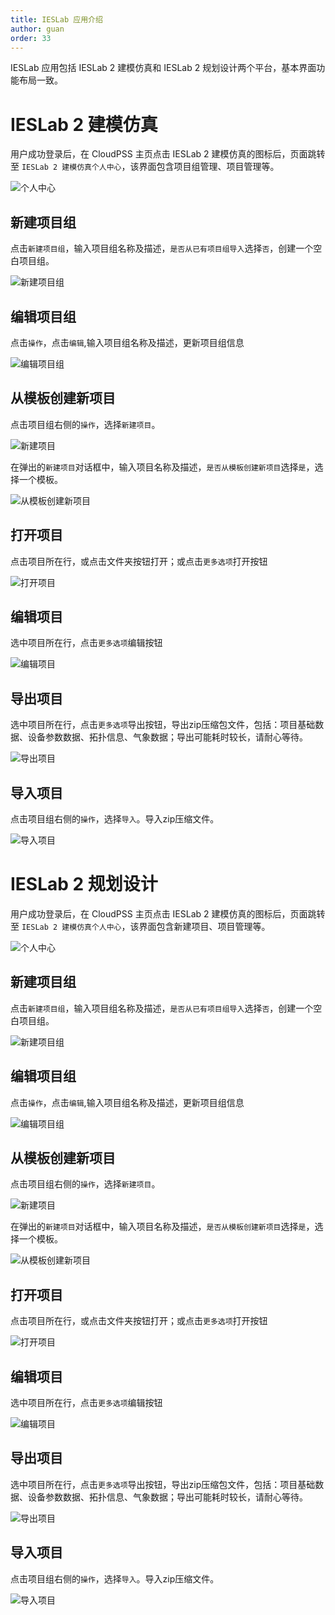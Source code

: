 ```yaml
---
title: IESLab 应用介绍
author: guan
order: 33
---
```


IESLab 应用包括 IESLab 2 建模仿真和 IESLab 2 规划设计两个平台，基本界面功能布局一致。

# IESLab 2 建模仿真

用户成功登录后，在 CloudPSS 主页点击 IESLab 2 建模仿真的图标后，页面跳转至 `IESLab 2 建模仿真个人中心`，该界面包含项目组管理、项目管理等。

![个人中心](./建模仿真-个人中心.png "个人中心")

## 新建项目组

点击`新建项目组`，输入项目组名称及描述，`是否从已有项目组导入`选择`否`，创建一个空白项目组。

![新建项目组](./建模仿真-新建项目组.png "新建项目组")

## 编辑项目组

点击`操作`，点击`编辑`,输入项目组名称及描述，更新项目组信息

![编辑项目组](./建模仿真-编辑项目组.png "编辑项目组")

## 从模板创建新项目

点击项目组右侧的`操作`，选择`新建项目`。

![新建项目](./建模仿真-新建项目.png "新建项目")

在弹出的`新建项目`对话框中，输入项目名称及描述，`是否从模板创建新项目`选择`是`，选择一个模板。

![从模板创建新项目](./建模仿真-新建项目内容.png "从模板创建新项目")

## 打开项目

点击项目所在行，或点击文件夹按钮打开；或点击`更多选项`打开按钮

![打开项目](./建模仿真-打开项目.png "打开项目")

## 编辑项目
选中项目所在行，点击`更多选项`编辑按钮

![编辑项目](./建模仿真-编辑项目.png "编辑项目")

## 导出项目
选中项目所在行，点击`更多选项`导出按钮，导出zip压缩包文件，包括：项目基础数据、设备参数数据、拓扑信息、气象数据；导出可能耗时较长，请耐心等待。

![导出项目](./建模仿真-导出项目.png "导出项目")

## 导入项目
点击项目组右侧的`操作`，选择`导入`。导入zip压缩文件。

![导入项目](./建模仿真-导入项目.png "导入项目")

# IESLab 2 规划设计

用户成功登录后，在 CloudPSS 主页点击 IESLab 2 建模仿真的图标后，页面跳转至 `IESLab 2 建模仿真个人中心`，该界面包含新建项目、项目管理等。

![个人中心](./规划设计-个人中心.png "个人中心")

## 新建项目组

点击`新建项目组`，输入项目组名称及描述，`是否从已有项目组导入`选择`否`，创建一个空白项目组。

![新建项目组](./规划设计-新建项目组.png "新建项目组")

## 编辑项目组

点击`操作`，点击`编辑`,输入项目组名称及描述，更新项目组信息

![编辑项目组](./规划设计-编辑项目组.png "编辑项目组")

## 从模板创建新项目

点击项目组右侧的`操作`，选择`新建项目`。

![新建项目](./规划设计-新建项目.png "新建项目")

在弹出的`新建项目`对话框中，输入项目名称及描述，`是否从模板创建新项目`选择`是`，选择一个模板。

![从模板创建新项目](./规划设计-新建项目内容.png "从模板创建新项目")

## 打开项目

点击项目所在行，或点击文件夹按钮打开；或点击`更多选项`打开按钮

![打开项目](./规划设计-打开项目.png "打开项目")

## 编辑项目
选中项目所在行，点击`更多选项`编辑按钮

![编辑项目](./规划设计-编辑项目.png "编辑项目")

## 导出项目
选中项目所在行，点击`更多选项`导出按钮，导出zip压缩包文件，包括：项目基础数据、设备参数数据、拓扑信息、气象数据；导出可能耗时较长，请耐心等待。

![导出项目](./规划设计-导出项目.png "导出项目")

## 导入项目
点击项目组右侧的`操作`，选择`导入`。导入zip压缩文件。

![导入项目](./规划设计-导入项目.png "导入项目")
